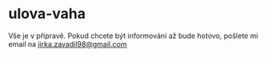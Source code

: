 # ulova-vaha


Vše je v přípravě.
Pokud chcete být informováni až bude hotovo, pošlete mi email na jirka.zavadil98@gmail.com 
